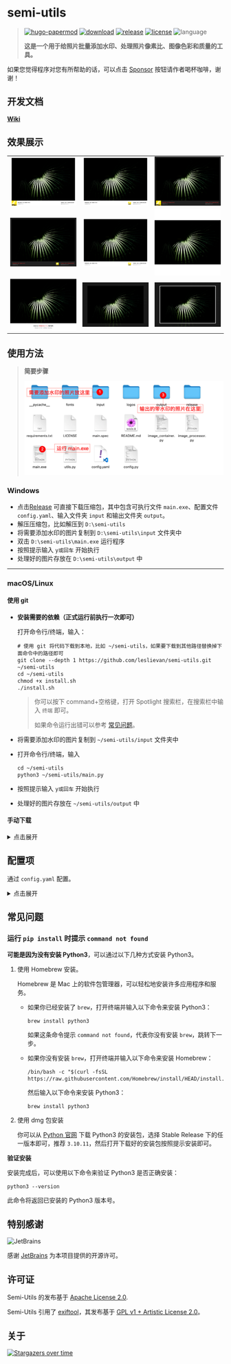 # semi-utils

> [![hugo-papermod](https://img.shields.io/badge/Semi--Utils-@LeslieVan-red)](https://github.com/leslievan/semi-utils)
> [![download](https://img.shields.io/github/downloads/leslievan/semi-utils/total.svg)](https://github.com/leslievan/semit-utils/releases)
> [![release](https://img.shields.io/github/v/release/leslievan/semi-utils)](https://github.com/leslievan/semi-utils/releases)
> [![license](https://img.shields.io/github/license/leslievan/semi-utils)](https://github.com/leslievan/semi-utils/blob/master/LICENSE)
> ![language](https://img.shields.io/github/languages/top/leslievan/semi-utils?color=orange)
>
> **这是一个用于给照片批量添加水印、处理照片像素比、图像色彩和质量的工具。**

如果您觉得程序对您有所帮助的话，可以点击 [Sponsor](https://cdn.lsvm.xyz/wechat.jpg) 按钮请作者喝杯咖啡，谢谢！


## 开发文档

**[Wiki](../../wiki)**

## 效果展示

||||
|-|-|-|
|![](images/1.jpeg)|![](images/2.jpeg)|![](images/3.jpeg)|
|![](images/4.jpeg)|![](images/5.jpeg)|![](images/6.jpeg)|
|![](images/7.jpeg)|![](images/8.jpeg)|![](images/9.jpeg)|


## 使用方法

> **简要步骤**
>
> ![](images/steps.png)

### Windows

- 点击[Release](https://github.com/leslievan/semi-utils/releases) 可直接下载压缩包，其中包含可执行文件 `main.exe`、配置文件 `config.yaml`、输入文件夹 `input` 和输出文件夹 `output`。
- 解压压缩包，比如解压到 `D:\semi-utils`
- 将需要添加水印的图片复制到 `D:\semi-utils\input` 文件夹中
- 双击 `D:\semi-utils\main.exe` 运行程序
- 按照提示输入 `y或回车` 开始执行
- 处理好的图片存放在 `D:\semi-utils\output` 中

---

### macOS/Linux

#### 使用 git

- **安装需要的依赖（正式运行前执行一次即可）**

  打开命令行/终端，输入：

  ```shell
  # 使用 git 将代码下载到本地，比如 ~/semi-utils，如果要下载到其他路径替换掉下面命令中的路径即可
  git clone --depth 1 https://github.com/leslievan/semi-utils.git ~/semi-utils
  cd ~/semi-utils
  chmod +x install.sh
  ./install.sh
  ```

  > 你可以按下 command+空格键，打开 Spotlight 搜索栏，在搜索栏中输入 `终端` 即可。
  >
  > 如果命令运行出错可以参考 [常见问题](#常见问题)。

- 将需要添加水印的图片复制到 `~/semi-utils/input` 文件夹中

- 打开命令行/终端，输入

   ```shell
   cd ~/semi-utils
   python3 ~/semi-utils/main.py
   ```

- 按照提示输入 `y或回车` 开始执行

- 处理好的图片存放在 `~/semi-utils/output` 中

#### 手动下载

<details>
<summary>点击展开</summary>

- 下载[源码](http://file.lsvm.xyz/semi-utils-latest-source.zip)后解压，比如解压到 `~/semi-utils`，路径需要自行替换。

   > 你可以右键单击解压后的文件夹，按住 Opt 键-选择将xxx拷贝为路径名称 ，用剪贴板中的实际路径替换下面命令中的 `~/semi-utils`.

- **安装需要的依赖（正式运行前执行一次即可）**

   打开命令行/终端，输入：

   ```shell
   cd ~/semi-utils
   chmod +x install.sh
   ./install.sh
   ```

   > 你可以按下 command+空格键，打开 Spotlight 搜索栏，在搜索栏中输入 `终端` 即可。
   >
   > 如果命令运行出错可以参考 [常见问题](#常见问题)。

- 将需要添加水印的图片复制到 `~/semi-utils/input` 文件夹中

- 打开命令行/终端，输入

   ```shell
   cd ~/semi-utils
   python3 ~/semi-utils/main.py
   ```

- 按照提示输入 `y或回车` 开始执行

- 处理好的图片存放在 `~/semi-utils/output` 中


</details>

## 配置项

通过 `config.yaml` 配置。

<details>
<summary>点击展开</summary>

```yaml
base:
  alternative_bold_font: ./fonts/Roboto-Medium.ttf
  alternative_font: ./fonts/Roboto-Regular.ttf
  # 粗体
  bold_font: ./fonts/AlibabaPuHuiTi-2-85-Bold.otf
  # 粗体字体大小
  bold_font_size: 1
  # 常规字体
  font: ./fonts/AlibabaPuHuiTi-2-45-Light.otf
  # 常规字体大小
  font_size: 1
  # 输入文件夹
  input_dir: ./input
  # 输出文件夹
  output_dir: ./output
  # 输出图片质量，如果你觉得输出图片的体积过大，比如一张20M的图片，处理后变成了40M，那么你可以通过适当降低输出质量来减小图片体积
  quality: 100
global: # 全局设置，你可以在命令行中通过【更多设置】来修改这些设置
  focal_length:
    # 是否使用等效焦距
    use_equivalent_focal_length: false
  padding_with_original_ratio:
    # 是否使用原始图片的宽高比来填充白边
    enable: false
  shadow:
    # 是否使用阴影
    enable: false
  white_margin:
    # 是否使用白边
    enable: true
    # 白边宽度
    width: 3
layout:
  # 背景颜色，仅在布局为 normal（自定义）时有效
  background_color: '#ffffff'
  elements:
    # 左下角元素
    left_bottom:
      # 左下角文字颜色，仅在布局为 normal（自定义）时有效
      color: '#757575'
      # 是否使用粗体，仅在布局为 normal（自定义）时有效
      is_bold: false
      # 左下角文字内容，可选项参考下表
      name: Model
    # 下面三个元素的设置和上面是类似的
    left_top:
      color: '#212121'
      is_bold: true
      name: LensModel
    right_bottom:
      color: '#757575'
      is_bold: false
      name: Datetime
      value: Photo by NONE
    right_top:
      color: '#212121'
      is_bold: true
      name: Param
  # 是否使用 Logo，仅在布局为 normal（自定义）时有效，可选项为 true、false
  logo_enable: false
  # Logo 位置，仅在布局为 normal（自定义）时有效，可选项为 left、right
  logo_position: left
  # 布局类型，可选项参考下表，你可以在命令行中通过【布局】来修改它
  type: watermark_right_logo
logo:
  makes:
    canon: # 标识，用户自定义，不要重复
      id: Canon # 厂商名称，从 exif 信息中获取，和 exif 信息中的 Make 字段一致即可
      path: ./logos/canon.png # Logo 路径
    # 下同
    fujifilm:
      id: FUJIFILM
      path: ./logos/fujifilm.png
    hasselblad:
      id: HASSELBLAD
      path: ./logos/hasselblad.png
    huawei:
      id: HUAWEI
      path: ./logos/xmage.jpg
    leica:
      id: leica
      path: ./logos/leica_logo.png
    nikon:
      id: NIKON
      path: ./logos/nikon.png
    olympus:
      id: Olympus
      path: ./logos/olympus_blue_gold.png
    panasonic:
      id: Panasonic
      path: ./logos/panasonic.png
    pentax:
      id: PENTAX
      path: ./logos/pentax.png
    ricoh:
      id: RICOH
      path: ./logos/ricoh.png
    sony:
      id: SONY
      path: ./logos/sony.png

```

### Layout.Element.Name 可选项

| 可选项                   | 描述                             |
|-------------------------|----------------------------------|
| Model                   | 相机型号(eg. Nikon Z7)            |
| Make                    | 相机厂商(eg. Nikon)               |
| LensModel               | 镜头型号(eg. Nikkor 24-70 f/2.8)  |
| Param                   | 拍摄参数(eg. 50mm f/1.8 1/1000s ISO 100) |
| Datetime                | 拍摄时间(eg. 2023-01-01 12:00)   |
| Date                    | 拍摄日期(eg. 2023-01-01)         |
| Custom                  | 自定义                           |
| None                    | 无                               |
| LensMake_LensModel      | 镜头厂商 + 镜头型号(eg. Nikon Nikkor 24-70 f/2.8) |
| CameraModel_LensModel   | 相机型号 + 镜头型号(eg. Nikon Z7 Nikkor 24-70 f/2.8) |
| TotalPixel              | 总像素(MP)                       |
| CameraMake_CameraModel | 相机厂商 + 相机型号(eg. DJI FC123) |

### Layout.Type 可选项

| 可选项                      | 描述                                   | 效果                              |
|---------------------------|----------------------------------------|-----------------------------------|
|watermark_left_logo|normal|![1](images/1.jpeg)|
|watermark_right_logo|normal(Logo 居右)|![2](images/2.jpeg)|
|dark_watermark_left_logo|normal(黑红配色)|![3](images/3.jpeg)|
|dark_watermark_right_logo|normal(黑红配色，Logo 居右)|![4](images/4.jpeg)|
|custom_watermark|normal(自定义配置)|![5](images/5.jpeg)|
|square|1:1填充|![6](images/6.jpeg)|
|simple|简洁|![7](images/7.jpeg)|
|background_blur|背景模糊|![8](images/8.jpeg)|
|background_blur_with_white_border|背景模糊+白框|![9](images/9.jpeg)|

</details>

## 常见问题

### 运行 `pip install` 时提示 `command not found`

**可能是因为没有安装 Python3**，可以通过以下几种方式安装 Python3。

1. 使用 Homebrew 安装。

   Homebrew 是 Mac 上的软件包管理器，可以轻松地安装许多应用程序和服务。

   - 如果你已经安装了 `brew`，打开终端并输入以下命令来安装 Python3：

     ```shell
     brew install python3
     ```

     如果这条命令提示 `command not found`，代表你没有安装 `brew`，跳转下一步。

    - 如果你没有安装 `brew`，打开终端并输入以下命令来安装 Homebrew：

      ```shell
      /bin/bash -c "$(curl -fsSL https://raw.githubusercontent.com/Homebrew/install/HEAD/install.sh)"
      ```

      然后输入以下命令来安装 Python3：

      ```shell
      brew install python3
      ```

2. 使用 dmg 包安装

   你可以从 [Python 官网](https://www.python.org/downloads/macos/) 下载 Python3 的安装包，选择 Stable Release 下的任一版本即可，推荐 `3.10.11`，然后打开下载好的安装包按照提示安装即可。

**验证安装**

安装完成后，可以使用以下命令来验证 Python3 是否正确安装：

```shell
python3 --version
```

此命令将返回已安装的 Python3 版本号。

## 特别感谢

![JetBrains](https://resources.jetbrains.com/storage/products/company/brand/logos/jb_beam.png)

感谢 [JetBrains](https://jb.gg/OpenSourceSupport) 为本项目提供的开源许可。

## 许可证

Semi-Utils 的发布基于 [Apache License 2.0](LICENSE).

Semi-Utils 引用了 [exiftool](https://exiftool.org/)，其发布基于 [GPL v1 + Artistic License 2.0](https://exiftool.org/#license)。

## 关于

[![Stargazers over time](https://starchart.cc/leslievan/semi-utils.svg)](https://starchart.cc/leslievan/semi-utils)
